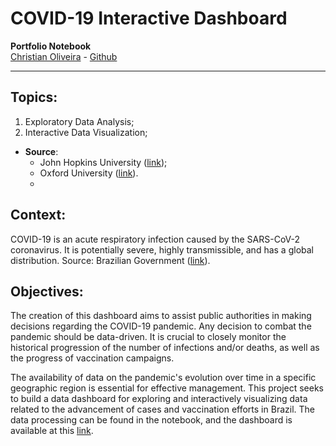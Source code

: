# COVID-19 Interactive Dashboard

 **Portfolio Notebook**<br>
[Christian Oliveira](https://www.linkedin.com/in/christian-oliveira-925532257/) - [Github](https://github.com/VariableBee)

---

## **Topics:**
<ol type="1">
  <li>Exploratory Data Analysis;</li>
  <li>Interactive Data Visualization;</li>
</ol>

- **Source**:
  - John Hopkins University ([link](https://github.com/CSSEGISandData/COVID-19/tree/master/csse_covid_19_data/csse_covid_19_daily_reports));
  - Oxford University ([link](https://covid.ourworldindata.org/data/owid-covid-data.csv)).
  - 
## **Context:**
COVID-19 is an acute respiratory infection caused by the SARS-CoV-2 coronavirus. It is potentially severe, highly transmissible, and has a global distribution. Source: Brazilian Government ([link](https://www.gov.br/saude/pt-br/coronavirus/o-que-e-o-coronavirus)).

## **Objectives:**
The creation of this dashboard aims to assist public authorities in making decisions regarding the COVID-19 pandemic. Any decision to combat the pandemic should be data-driven. It is crucial to closely monitor the historical progression of the number of infections and/or deaths, as well as the progress of vaccination campaigns.

The availability of data on the pandemic's evolution over time in a specific geographic region is essential for effective management. This project seeks to build a data dashboard for exploring and interactively visualizing data related to the advancement of cases and vaccination efforts in Brazil. The data processing can be found in the notebook, and the dashboard is available at this [link](https://lookerstudio.google.com/reporting/6faa99af-b8ce-4d03-aa84-d4cb6029f21f).
